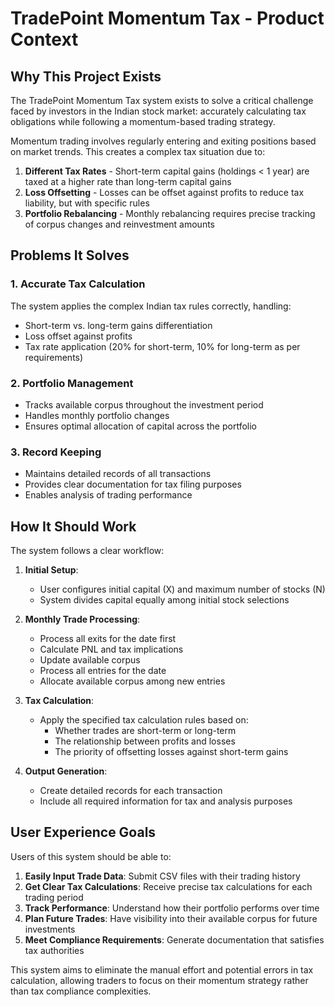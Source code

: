 # TradePoint Momentum Tax - Product Context

## Why This Project Exists

The TradePoint Momentum Tax system exists to solve a critical challenge faced by investors in the Indian stock market: accurately calculating tax obligations while following a momentum-based trading strategy.

Momentum trading involves regularly entering and exiting positions based on market trends. This creates a complex tax situation due to:

1. **Different Tax Rates** - Short-term capital gains (holdings < 1 year) are taxed at a higher rate than long-term capital gains
2. **Loss Offsetting** - Losses can be offset against profits to reduce tax liability, but with specific rules
3. **Portfolio Rebalancing** - Monthly rebalancing requires precise tracking of corpus changes and reinvestment amounts

## Problems It Solves

### 1. Accurate Tax Calculation
The system applies the complex Indian tax rules correctly, handling:
- Short-term vs. long-term gains differentiation
- Loss offset against profits
- Tax rate application (20% for short-term, 10% for long-term as per requirements)

### 2. Portfolio Management
- Tracks available corpus throughout the investment period
- Handles monthly portfolio changes
- Ensures optimal allocation of capital across the portfolio

### 3. Record Keeping
- Maintains detailed records of all transactions
- Provides clear documentation for tax filing purposes
- Enables analysis of trading performance

## How It Should Work

The system follows a clear workflow:

1. **Initial Setup**:
   - User configures initial capital (X) and maximum number of stocks (N)
   - System divides capital equally among initial stock selections

2. **Monthly Trade Processing**:
   - Process all exits for the date first
   - Calculate PNL and tax implications
   - Update available corpus
   - Process all entries for the date
   - Allocate available corpus among new entries

3. **Tax Calculation**:
   - Apply the specified tax calculation rules based on:
     - Whether trades are short-term or long-term
     - The relationship between profits and losses
     - The priority of offsetting losses against short-term gains

4. **Output Generation**:
   - Create detailed records for each transaction
   - Include all required information for tax and analysis purposes

## User Experience Goals

Users of this system should be able to:

1. **Easily Input Trade Data**: Submit CSV files with their trading history
2. **Get Clear Tax Calculations**: Receive precise tax calculations for each trading period
3. **Track Performance**: Understand how their portfolio performs over time
4. **Plan Future Trades**: Have visibility into their available corpus for future investments
5. **Meet Compliance Requirements**: Generate documentation that satisfies tax authorities

This system aims to eliminate the manual effort and potential errors in tax calculation, allowing traders to focus on their momentum strategy rather than tax compliance complexities. 